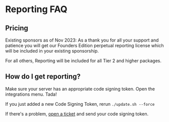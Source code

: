 # Reporting FAQ

## Pricing

Existing sponsors as of Nov 2023: As a thank you for all your support and patience you will get our Founders Edition perpetual reporting license which will be included in your existing sponsorship. 

For all others, Reporting will be included for all Tier 2 and higher packages.

## How do I get reporting?

Make sure your server has an appropriate code signing token. Open the integrations menu. Tada! 

If you just added a new Code Signing Token, rerun `./update.sh --force`

If there's a problem, [open a ticket](https://support.amidaware.com) and send your code signing token.
